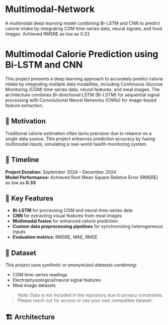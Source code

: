 # Multimodal-Network
A multimodal deep learning model combining Bi-LSTM and CNN to predict calorie intake by integrating CGM time-series data, neural signals, and food images. Achieved RMSRE as low as 0.33

# Multimodal Calorie Prediction using Bi-LSTM and CNN

This project presents a deep learning approach to accurately predict calorie intake by integrating multiple data modalities, including Continuous Glucose Monitoring (CGM) time-series data, neural features, and meal images. The architecture combines Bi-directional LSTM (Bi-LSTM) for sequential signal processing with Convolutional Neural Networks (CNNs) for image-based feature extraction.

## 🧠 Motivation

Traditional calorie estimation often lacks precision due to reliance on a single data source. This project enhances prediction accuracy by fusing multimodal inputs, simulating a real-world health monitoring system.

## 📅 Timeline

**Project Duration:** September 2024 – December 2024  
**Model Performance:** Achieved Root Mean Square Relative Error (RMSRE) as low as **0.33**

## 🔧 Key Features

- **Bi-LSTM** for processing CGM and neural time-series data
- **CNN** for extracting visual features from meal images
- **Multimodal fusion** for enhanced calorie prediction
- **Custom data preprocessing pipelines** for synchronizing heterogeneous inputs
- **Evaluation metrics:** RMSRE, MAE, RMSE

## 📁 Dataset

*This project uses synthetic or anonymized datasets combining:*
- CGM time-series readings
- Electrophysiological/neural signal features
- Meal image datasets

> Note: Data is not included in the repository due to privacy constraints. Please reach out for access or use your own compatible dataset.

## 🏗️ Architecture

